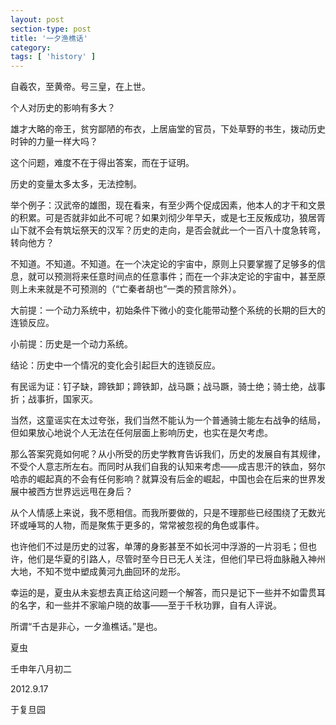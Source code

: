 ```yaml
---
layout: post
section-type: post
title: '一夕渔樵话'
category:
tags: [ 'history' ]
---
```


自羲农，至黄帝。号三皇，在上世。

个人对历史的影响有多大？

雄才大略的帝王，贫穷鄙陋的布衣，上居庙堂的官员，下处草野的书生，拨动历史时钟的力量一样大吗？

这个问题，难度不在于得出答案，而在于证明。

历史的变量太多太多，无法控制。

举个例子：汉武帝的雄图，现在看来，有至少两个促成因素，他本人的才干和文景的积累。可是否就非如此不可呢？如果刘彻少年早夭，或是七王反叛成功，狼居胥山下就不会有筑坛祭天的汉军？历史的走向，是否会就此一个一百八十度急转弯，转向他方？

不知道。不知道。不知道。在一个决定论的宇宙中，原则上只要掌握了足够多的信息，就可以预测将来任意时间点的任意事件；而在一个非决定论的宇宙中，甚至原则上未来就是不可预测的（“亡秦者胡也”一类的预言除外）。

大前提：一个动力系统中，初始条件下微小的变化能带动整个系统的长期的巨大的连锁反应。

小前提：历史是一个动力系统。

结论：历史中一个情况的变化会引起巨大的连锁反应。

有民谣为证：钉子缺，蹄铁卸；蹄铁卸，战马蹶；战马蹶，骑士绝；骑士绝，战事折；战事折，国家灭。

当然，这童谣实在太过夸张，我们当然不能认为一个普通骑士能左右战争的结局，但如果放心地说个人无法在任何层面上影响历史，也实在是欠考虑。

那么答案究竟如何呢？从小所受的历史学教育告诉我们，历史的发展自有其规律，不受个人意志所左右。而同时从我们自我的认知来考虑——成吉思汗的铁血，努尔哈赤的崛起真的不会有任何影响？就算没有后金的崛起，中国也会在后来的世界发展中被西方世界远远甩在身后？

从个人情感上来说，我不愿相信。而我所要做的，只是不理那些已经围绕了无数光环或唾骂的人物，而是聚焦于更多的，常常被忽视的角色或事件。

也许他们不过是历史的过客，单薄的身影甚至不如长河中浮游的一片羽毛；但也许，他们是华夏的引路人，尽管时至今日已无人关注，但他们早已将血脉融入神州大地，不知不觉中塑成黄河九曲回环的龙形。

幸运的是，夏虫从未妄想去真正给这问题一个解答，而只是记下一些并不如雷贯耳的名字，和一些并不家喻户晓的故事——至于千秋功罪，自有人评说。

所谓“千古是非心，一夕渔樵话。”是也。

夏虫

壬申年八月初二

2012.9.17

于复旦园
